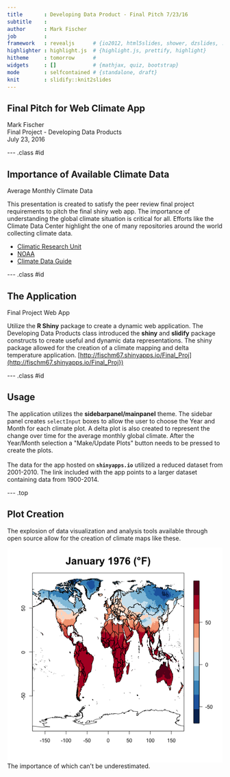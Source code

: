 ```yaml
---
title       : Developing Data Product - Final Pitch 7/23/16
subtitle    : 
author      : Mark Fischer
job         : 
framework   : revealjs      # {io2012, html5slides, shower, dzslides, ...}
highlighter : highlight.js  # {highlight.js, prettify, highlight}
hitheme     : tomorrow      # 
widgets     : []            # {mathjax, quiz, bootstrap}
mode        : selfcontained # {standalone, draft}
knit        : slidify::knit2slides
---
```


## Final Pitch for Web Climate App

Mark Fischer  
Final Project - Developing Data Products  
July 23, 2016

--- .class #id 

## Importance of Available Climate Data

Average Monthly Climate Data

This presentation is created to satisfy the peer review final project requirements to pitch the final shiny web app.  The importance of understanding the global climate situation is critical for all.  Efforts like the Climate Data Center highlight the one of many repositories around the world collecting climate data.
* [Climatic Research Unit](http://www.cru.uea.ac.uk/data)
* [NOAA](https://www.ncdc.noaa.gov/cdo-web/)
* [Climate Data Guide](https://climatedataguide.ucar.edu/climate-data)

--- .class #id

## The Application

Final Project Web App

Utilize the **R Shiny** package to create a dynamic web application. The Developing Data Products class introduced the **shiny** and **slidify** package constructs to create useful and dynamic data representations.  The shiny package allowed for the creation of a climate mapping and delta temperature application.   [http://fischm67.shinyapps.io/Final_Proj](http://fischm67.shinyapps.io/Final_Proj})

--- .class #id

## Usage

The application utilizes the **sidebarpanel/mainpanel** theme.  The sidebar panel creates `selectInput` boxes to allow the user to choose the Year and Month for each climate plot.  A delta plot is also created to represent the change over time for the average monthly global climate. After the Year/Month selection a "Make/Update Plots" button needs to be pressed to create the plots.
&nbsp;  
&nbsp;  
The data for the app hosted on **`shinyapps.io`** utilized a reduced dataset from 2001-2010.  The link included with the app points to a larger dataset containing data from 1900-2014.

--- .top

## Plot Creation

The explosion of data visualization and analysis tools available through open source allow for the creation of climate maps like these.

<img src="figure/unnamed-chunk-1-1.png" title="plot of chunk unnamed-chunk-1" alt="plot of chunk unnamed-chunk-1" width="1800" height="500" style="display: block; margin: auto;" />
The importance of which can't be underestimated.
